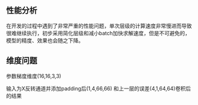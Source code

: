## 性能分析

在开发的过程中遇到了非常严重的性能问题，单次层级的计算速度非常慢进而导致很难继续执行，初步采用简化层级和减小batch加快求解速度，但是不可避免的，模型的精度、效果也会随之下降。


## 维度问题

参数梯度维度(16,16,3,3)

输入为X反转通道并添加padding后(1,4,66,66)
和上一层的误差(4,1,64,64)卷积后的结果